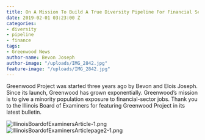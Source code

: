 ```yaml
---
title: On A Mission To Build A True Diversity Pipeline For Financial Services
date: 2019-02-01 03:23:00 Z
categories:
- diversity
- pipeline
- finance
tags:
- Greenwood News
author-name: Bevon Joseph
author-image: "/uploads/IMG_2842.jpg"
feature-image: "/uploads/IMG_2842.jpg"
---
```


Greenwood Project was started three years ago by
Bevon and Elois Joseph. Since its launch, Greenwood
has grown exponentially. Greenwood’s mission is to give
a minority population exposure to financial-sector jobs. Thank you to the Illinois Board of Examiners for featuring Greenwood Project in its latest bulletin.

![IllinoisBoardofExaminersArticle-1.png](/uploads/IllinoisBoardofExaminersArticle-1.png)
![IllinoisBoardofExaminersArticlepage2-1.png](/uploads/IllinoisBoardofExaminersArticlepage2-1.png)